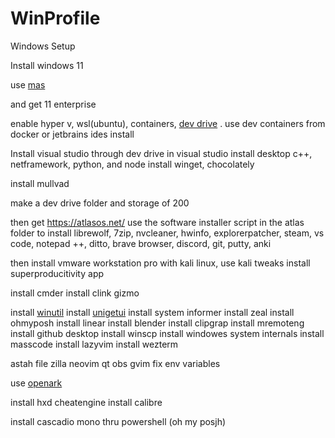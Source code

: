 # WinProfile
Windows Setup

Install windows 11

use [mas](https://github.com/massgravel/Microsoft-Activation-Scripts)

and get 11 enterprise

enable hyper v, wsl(ubuntu), containers, [dev drive](https://learn.microsoft.com/en-us/windows/dev-drive/) . use dev containers from docker or jetbrains ides
install 

Install visual studio through dev drive
in visual studio install desktop c++, netframework, python, and node
install winget, chocolately

install mullvad


make a dev drive folder and storage of 200



then get https://atlasos.net/
use the software installer script in the atlas folder to install librewolf, 7zip, nvcleaner, hwinfo, explorerpatcher, steam, vs code, notepad ++, ditto, brave browser, discord, git, putty, anki

then install vmware workstation pro with kali linux, use kali tweaks
install superproducitivity app

install cmder 
install clink gizmo


install [winutil](https://github.com/ChrisTitusTech/winutil)
install [unigetui](https://github.com/marticliment/UniGetUI)
install system informer
install zeal
install ohmyposh
install linear 
install blender
install clipgrap
install mremoteng
install github desktop
install winscp
install windowes system internals
install masscode
install lazyvim 
install wezterm


astah 
file zilla
neovim qt
obs
gvim
fix env variables


use [openark](https://github.com/BlackINT3/OpenArk)

install hxd cheatengine
install calibre




install cascadio mono thru powershell (oh my posjh)


